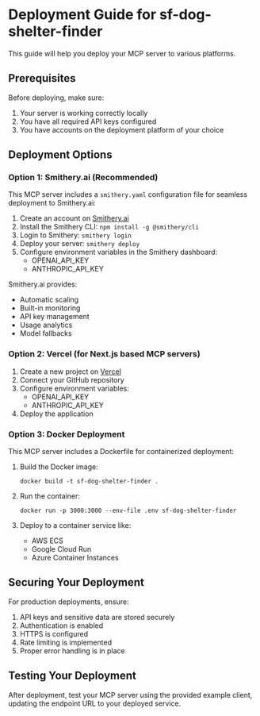 # Deployment Guide for sf-dog-shelter-finder

This guide will help you deploy your MCP server to various platforms.

## Prerequisites

Before deploying, make sure:

1. Your server is working correctly locally
2. You have all required API keys configured
3. You have accounts on the deployment platform of your choice

## Deployment Options

### Option 1: Smithery.ai (Recommended)

This MCP server includes a `smithery.yaml` configuration file for seamless deployment to Smithery.ai:

1. Create an account on [Smithery.ai](https://smithery.ai)
2. Install the Smithery CLI: `npm install -g @smithery/cli`
3. Login to Smithery: `smithery login`
4. Deploy your server: `smithery deploy`
5. Configure environment variables in the Smithery dashboard:
   - OPENAI_API_KEY
   - ANTHROPIC_API_KEY

Smithery.ai provides:
- Automatic scaling
- Built-in monitoring
- API key management
- Usage analytics
- Model fallbacks

### Option 2: Vercel (for Next.js based MCP servers)

1. Create a new project on [Vercel](https://vercel.com)
2. Connect your GitHub repository
3. Configure environment variables:
   - OPENAI_API_KEY
   - ANTHROPIC_API_KEY
4. Deploy the application

### Option 3: Docker Deployment

This MCP server includes a Dockerfile for containerized deployment:

1. Build the Docker image:
   ```
   docker build -t sf-dog-shelter-finder .
   ```

2. Run the container:
   ```
   docker run -p 3000:3000 --env-file .env sf-dog-shelter-finder
   ```

3. Deploy to a container service like:
   - AWS ECS
   - Google Cloud Run
   - Azure Container Instances

## Securing Your Deployment

For production deployments, ensure:

1. API keys and sensitive data are stored securely
2. Authentication is enabled
3. HTTPS is configured
4. Rate limiting is implemented
5. Proper error handling is in place

## Testing Your Deployment

After deployment, test your MCP server using the provided example client, updating the endpoint URL to your deployed service.
